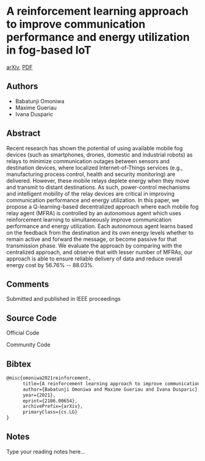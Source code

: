 
# A reinforcement learning approach to improve communication performance and energy utilization in fog-based IoT

[arXiv](https://arxiv.org/abs/2106.0654), [PDF](https://arxiv.org/pdf/2106.0654.pdf)

## Authors

- Babatunji Omoniwa
- Maxime Gueriau
- Ivana Dusparic

## Abstract

Recent research has shown the potential of using available mobile fog devices (such as smartphones, drones, domestic and industrial robots) as relays to minimize communication outages between sensors and destination devices, where localized Internet-of-Things services (e.g., manufacturing process control, health and security monitoring) are delivered. However, these mobile relays deplete energy when they move and transmit to distant destinations. As such, power-control mechanisms and intelligent mobility of the relay devices are critical in improving communication performance and energy utilization. In this paper, we propose a Q-learning-based decentralized approach where each mobile fog relay agent (MFRA) is controlled by an autonomous agent which uses reinforcement learning to simultaneously improve communication performance and energy utilization. Each autonomous agent learns based on the feedback from the destination and its own energy levels whether to remain active and forward the message, or become passive for that transmission phase. We evaluate the approach by comparing with the centralized approach, and observe that with lesser number of MFRAs, our approach is able to ensure reliable delivery of data and reduce overall energy cost by 56.76\% -- 88.03\%.

## Comments

Submitted and published in IEEE proceedings

## Source Code

Official Code



Community Code



## Bibtex

```tex
@misc{omoniwa2021reinforcement,
      title={A reinforcement learning approach to improve communication performance and energy utilization in fog-based IoT}, 
      author={Babatunji Omoniwa and Maxime Gueriau and Ivana Dusparic},
      year={2021},
      eprint={2106.00654},
      archivePrefix={arXiv},
      primaryClass={cs.LG}
}
```

## Notes

Type your reading notes here...

